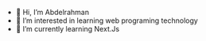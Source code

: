 - 👋 Hi, I’m Abdelrahman
- 👀 I’m interested in learning web programing technology
- 🌱 I’m currently learning Next.Js


<!---
- 💞️ I’m looking to collaborate on ...
- 📫 How to reach me ...
- 😄 Pronouns: ...
- ⚡ Fun fact: ...
obad7/obad7 is a ✨ special ✨ repository because its `README.md` (this file) appears on your GitHub profile.
You can click the Preview link to take a look at your changes.
--->
